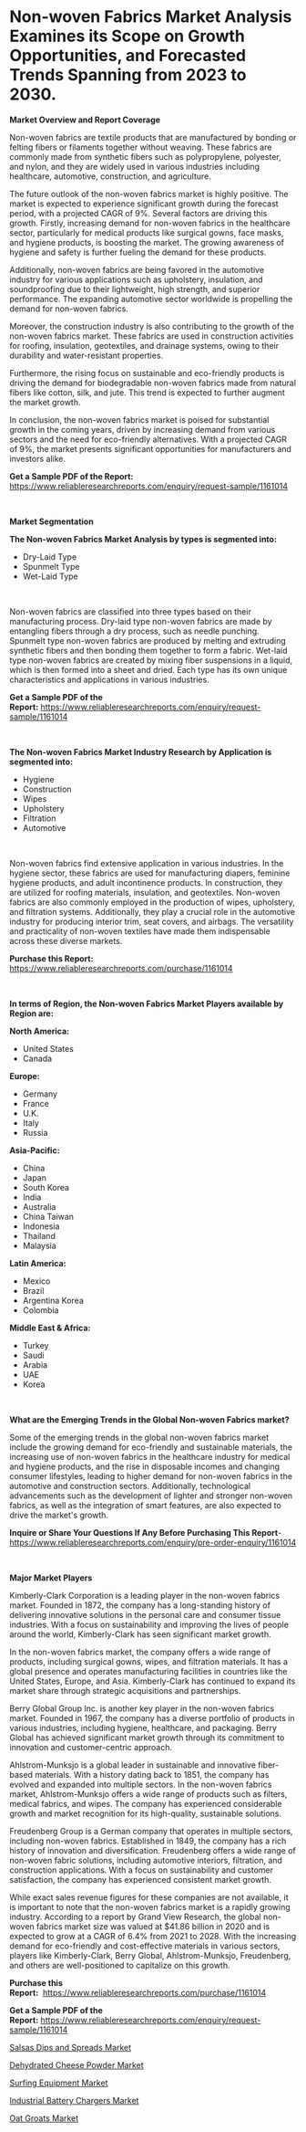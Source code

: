 <p><h1>Non-woven Fabrics Market Analysis Examines its Scope on Growth Opportunities, and Forecasted Trends Spanning from 2023 to 2030.</h1></p><p><strong>Market Overview and Report Coverage</strong></p>
<p><p>Non-woven fabrics are textile products that are manufactured by bonding or felting fibers or filaments together without weaving. These fabrics are commonly made from synthetic fibers such as polypropylene, polyester, and nylon, and they are widely used in various industries including healthcare, automotive, construction, and agriculture.</p><p>The future outlook of the non-woven fabrics market is highly positive. The market is expected to experience significant growth during the forecast period, with a projected CAGR of 9%. Several factors are driving this growth. Firstly, increasing demand for non-woven fabrics in the healthcare sector, particularly for medical products like surgical gowns, face masks, and hygiene products, is boosting the market. The growing awareness of hygiene and safety is further fueling the demand for these products.</p><p>Additionally, non-woven fabrics are being favored in the automotive industry for various applications such as upholstery, insulation, and soundproofing due to their lightweight, high strength, and superior performance. The expanding automotive sector worldwide is propelling the demand for non-woven fabrics.</p><p>Moreover, the construction industry is also contributing to the growth of the non-woven fabrics market. These fabrics are used in construction activities for roofing, insulation, geotextiles, and drainage systems, owing to their durability and water-resistant properties.</p><p>Furthermore, the rising focus on sustainable and eco-friendly products is driving the demand for biodegradable non-woven fabrics made from natural fibers like cotton, silk, and jute. This trend is expected to further augment the market growth.</p><p>In conclusion, the non-woven fabrics market is poised for substantial growth in the coming years, driven by increasing demand from various sectors and the need for eco-friendly alternatives. With a projected CAGR of 9%, the market presents significant opportunities for manufacturers and investors alike.</p></p>
<p><strong>Get a Sample PDF of the Report:</strong> <a href="https://www.reliableresearchreports.com/enquiry/request-sample/1161014">https://www.reliableresearchreports.com/enquiry/request-sample/1161014</a></p>
<p>&nbsp;</p>
<p><strong>Market Segmentation</strong></p>
<p><strong>The Non-woven Fabrics Market Analysis by types is segmented into:</strong></p>
<p><ul><li>Dry-Laid Type</li><li>Spunmelt Type</li><li>Wet-Laid Type</li></ul></p>
<p>&nbsp;</p>
<p><p>Non-woven fabrics are classified into three types based on their manufacturing process. Dry-laid type non-woven fabrics are made by entangling fibers through a dry process, such as needle punching. Spunmelt type non-woven fabrics are produced by melting and extruding synthetic fibers and then bonding them together to form a fabric. Wet-laid type non-woven fabrics are created by mixing fiber suspensions in a liquid, which is then formed into a sheet and dried. Each type has its own unique characteristics and applications in various industries.</p></p>
<p><strong>Get a Sample PDF of the Report:</strong>&nbsp;<a href="https://www.reliableresearchreports.com/enquiry/request-sample/1161014">https://www.reliableresearchreports.com/enquiry/request-sample/1161014</a></p>
<p>&nbsp;</p>
<p><strong>The Non-woven Fabrics Market Industry Research by Application is segmented into:</strong></p>
<p><ul><li>Hygiene</li><li>Construction</li><li>Wipes</li><li>Upholstery</li><li>Filtration</li><li>Automotive</li></ul></p>
<p>&nbsp;</p>
<p><p>Non-woven fabrics find extensive application in various industries. In the hygiene sector, these fabrics are used for manufacturing diapers, feminine hygiene products, and adult incontinence products. In construction, they are utilized for roofing materials, insulation, and geotextiles. Non-woven fabrics are also commonly employed in the production of wipes, upholstery, and filtration systems. Additionally, they play a crucial role in the automotive industry for producing interior trim, seat covers, and airbags. The versatility and practicality of non-woven textiles have made them indispensable across these diverse markets.</p></p>
<p><strong>Purchase this Report:</strong>&nbsp; <a href="https://www.reliableresearchreports.com/purchase/1161014">https://www.reliableresearchreports.com/purchase/1161014</a></p>
<p>&nbsp;</p>
<p><strong>In terms of Region, the Non-woven Fabrics Market Players available by Region are:</strong></p>
<p>
    <p> <strong> North America: </strong>
        <ul>
            <li>United States</li>
            <li>Canada</li>
        </ul>
        </p> 
    <p> <strong> Europe: </strong>
        <ul>
            <li>Germany</li>
            <li>France</li>
            <li>U.K.</li>
            <li>Italy</li>
            <li>Russia</li>
        </ul>
        </p> 
    <p> <strong> Asia-Pacific: </strong>
        <ul>
            <li>China</li>
            <li>Japan</li>
            <li>South Korea</li>
            <li>India</li>
            <li>Australia</li>
            <li>China Taiwan</li>
            <li>Indonesia</li>
            <li>Thailand</li>
            <li>Malaysia</li>
        </ul>
        </p> 
    <p> <strong> Latin America: </strong>
        <ul>
            <li>Mexico</li>
            <li>Brazil</li>
            <li>Argentina Korea</li>
            <li>Colombia</li>
        </ul>
        </p> 
    <p> <strong> Middle East & Africa: </strong>
        <ul>
            <li>Turkey</li>
            <li>Saudi</li>
            <li>Arabia</li>
            <li>UAE</li>
            <li>Korea</li>
        </ul>
    </p>
    </p>
<p>&nbsp;</p>
<p><strong>What are the Emerging Trends in the Global Non-woven Fabrics market?</strong></p>
<p><p>Some of the emerging trends in the global non-woven fabrics market include the growing demand for eco-friendly and sustainable materials, the increasing use of non-woven fabrics in the healthcare industry for medical and hygiene products, and the rise in disposable incomes and changing consumer lifestyles, leading to higher demand for non-woven fabrics in the automotive and construction sectors. Additionally, technological advancements such as the development of lighter and stronger non-woven fabrics, as well as the integration of smart features, are also expected to drive the market's growth.</p></p>
<p><strong>Inquire or Share Your Questions If Any Before Purchasing This Report</strong>- <a href="https://www.reliableresearchreports.com/enquiry/pre-order-enquiry/1161014">https://www.reliableresearchreports.com/enquiry/pre-order-enquiry/1161014</a></p>
<p>&nbsp;</p>
<p><strong>Major Market Players</strong></p>
<p><p>Kimberly-Clark Corporation is a leading player in the non-woven fabrics market. Founded in 1872, the company has a long-standing history of delivering innovative solutions in the personal care and consumer tissue industries. With a focus on sustainability and improving the lives of people around the world, Kimberly-Clark has seen significant market growth.</p><p>In the non-woven fabrics market, the company offers a wide range of products, including surgical gowns, wipes, and filtration materials. It has a global presence and operates manufacturing facilities in countries like the United States, Europe, and Asia. Kimberly-Clark has continued to expand its market share through strategic acquisitions and partnerships.</p><p>Berry Global Group Inc. is another key player in the non-woven fabrics market. Founded in 1967, the company has a diverse portfolio of products in various industries, including hygiene, healthcare, and packaging. Berry Global has achieved significant market growth through its commitment to innovation and customer-centric approach.</p><p>Ahlstrom-Munksjo is a global leader in sustainable and innovative fiber-based materials. With a history dating back to 1851, the company has evolved and expanded into multiple sectors. In the non-woven fabrics market, Ahlstrom-Munksjo offers a wide range of products such as filters, medical fabrics, and wipes. The company has experienced considerable growth and market recognition for its high-quality, sustainable solutions.</p><p>Freudenberg Group is a German company that operates in multiple sectors, including non-woven fabrics. Established in 1849, the company has a rich history of innovation and diversification. Freudenberg offers a wide range of non-woven fabric solutions, including automotive interiors, filtration, and construction applications. With a focus on sustainability and customer satisfaction, the company has experienced consistent market growth.</p><p>While exact sales revenue figures for these companies are not available, it is important to note that the non-woven fabrics market is a rapidly growing industry. According to a report by Grand View Research, the global non-woven fabrics market size was valued at $41.86 billion in 2020 and is expected to grow at a CAGR of 6.4% from 2021 to 2028. With the increasing demand for eco-friendly and cost-effective materials in various sectors, players like Kimberly-Clark, Berry Global, Ahlstrom-Munksjo, Freudenberg, and others are well-positioned to capitalize on this growth.</p></p>
<p><strong>Purchase this Report:</strong>&nbsp;&nbsp;<a href="https://www.reliableresearchreports.com/purchase/1161014">https://www.reliableresearchreports.com/purchase/1161014</a></p>
<p></p>
<p><strong>Get a Sample PDF of the Report:</strong>&nbsp;<a href="https://www.reliableresearchreports.com/enquiry/request-sample/1161014">https://www.reliableresearchreports.com/enquiry/request-sample/1161014</a></p>
<p><p><a href="https://www.linkedin.com/pulse/salsas-dips-spreads-market-share-amp-new-trends-analysis-oobpe/">Salsas Dips and Spreads Market</a></p><p><a href="https://www.linkedin.com/pulse/dehydrated-cheese-powder-market-size-growth-forecast-from-bctje/">Dehydrated Cheese Powder Market</a></p><p><a href="https://medium.com/@itzelheller546/surfing-equipment-market-size-growth-forecast-2023-2030-4025e599bd7b">Surfing Equipment Market</a></p><p><a href="https://medium.com/@walterkutch/industrial-battery-chargers-market-size-growth-forecast-2023-2030-f72ab9467c9a">Industrial Battery Chargers Market</a></p><p><a href="https://www.linkedin.com/pulse/decoding-oat-groats-market-deep-dive-latest-trends-segmentation-kuvue/">Oat Groats Market</a></p></p>